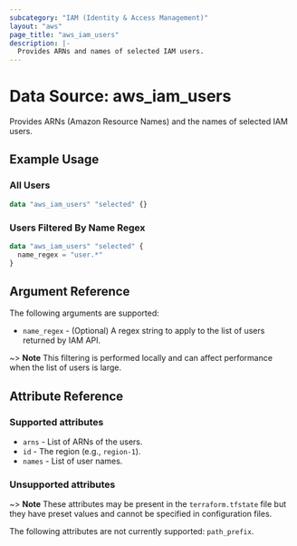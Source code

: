 ```yaml
---
subcategory: "IAM (Identity & Access Management)"
layout: "aws"
page_title: "aws_iam_users"
description: |-
  Provides ARNs and names of selected IAM users.
---
```


# Data Source: aws_iam_users

Provides ARNs (Amazon Resource Names) and the names of selected IAM users.

## Example Usage

### All Users

```terraform
data "aws_iam_users" "selected" {}
```

### Users Filtered By Name Regex

```terraform
data "aws_iam_users" "selected" {
  name_regex = "user.*"
}
```

## Argument Reference

The following arguments are supported:

* `name_regex` - (Optional) A regex string to apply to the list of users returned by IAM API.

~> **Note** This filtering is performed locally and can affect performance when the list of users is large.

## Attribute Reference

### Supported attributes

* `arns` - List of ARNs of the users.
* `id` - The region (e.g., `region-1`).
* `names` - List of user names.

### Unsupported attributes

~> **Note** These attributes may be present in the `terraform.tfstate` file but they have preset values and cannot be specified in configuration files.

The following attributes are not currently supported: `path_prefix`.
